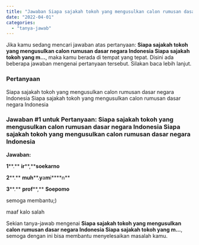```yaml
---
title: "Jawaban Siapa sajakah tokoh yang mengusulkan calon rumusan dasar negara Indonesia Siapa sajakah tokoh yang m..."
date: "2022-04-01"
categories: 
  - "tanya-jawab"
---
```


Jika kamu sedang mencari jawaban atas pertanyaan: **Siapa sajakah tokoh yang mengusulkan calon rumusan dasar negara Indonesia Siapa sajakah tokoh yang m...**, maka kamu berada di tempat yang tepat. Disini ada beberapa jawaban mengenai pertanyaan tersebut. Silakan baca lebih lanjut.

### Pertanyaan

Siapa sajakah tokoh yang mengusulkan calon rumusan dasar negara Indonesia Siapa sajakah tokoh yang mengusulkan calon rumusan dasar negara Indonesia ​

### Jawaban #1 untuk Pertanyaan: Siapa sajakah tokoh yang mengusulkan calon rumusan dasar negara Indonesia Siapa sajakah tokoh yang mengusulkan calon rumusan dasar negara Indonesia ​

**Jawaban:**

**1****.** **ir****,****soekarno**

**2****.** **m****u****h****.****y****a****m****i****n**

**3****.** **prof****,** **Soepomo**

semoga membantu;)

maaf kalo salah

Sekian tanya-jawab mengenai **Siapa sajakah tokoh yang mengusulkan calon rumusan dasar negara Indonesia Siapa sajakah tokoh yang m...**, semoga dengan ini bisa membantu menyelesaikan masalah kamu.
